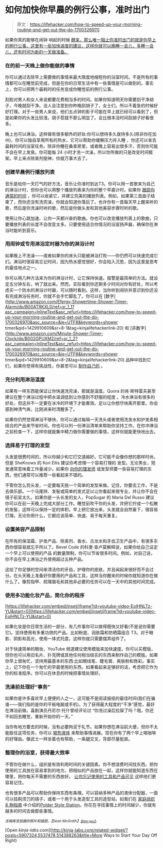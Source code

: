 # 如何加快你早晨的例行公事，准时出门

> 原文：<https://lifehacker.com/how-to-speed-up-your-morning-routine-and-get-out-the-do-1700326970>

如果你真的能够在闹钟 响起的时候 [醒来，那么唯一阻止你准时出门的就是你早上的例行公事。这里有一些加快进度的建议，这样你就可以晚睡一会儿，多睡一会儿，还有时间为新的一天做准备。](https://lifehacker.com/how-to-stop-snoozing-and-get-yourself-out-of-bed-5934145) 



### **在**的前一天晚上做你能做的事情

你可以通过去除早上需要做的事情来最大限度地缩短你的浴室时间。不是所有的事情都可以在睡觉前完成，但是在你的日常生活中有一些事情是可以做到的。事实上，你可以把两个最耗时的任务变成你睡觉前的例行公事。

刮脸对男人和女人来说都要花费相当多的时间。如果你知道明天你需要刮干净胡子，今晚就刮干净。没人会注意到你昨晚刮胡子了，女士们，所以不着急的时候好好打理。对于一些男人来说，他们五点钟的影子可能在早上就已经可以看到了，但是如果你的头发比较浅，胡子茬就不那么明显了。会比根本没时间刮胡子好看很多。

晚上也可以淋浴。这样做有很多额外的好处:你可以想待多久就待多久(除非你在加州)，你可以独自享用所有的热水，它可以帮助你缓解压力并入睡 ，你还可以省去最耗时间的浴室任务。除非你睡在桑拿房里，或者晚上容易出很多汗，否则你可能不会在早上发臭。你可能每 24 小时才洗一次澡，所以你所做的只是改变时间框架。早上来点除臭剂提神，你就万事大吉了。

### **创建早晨例行播放列表**

音乐是给你一天打气的好方法，音乐让你准时到达T3。你可以用一首歌来为自己的淋浴计时，但你也可以用整个播放列表来为你的整个早晨计时。如果你 [跟踪你通常的时间](http://lifehacker.com/track-your-morning-rituals-to-streamline-your-routine-5309472) ，你可以收紧它，并建立完美的播放列表。例如，如果第三首曲子结束了，而你还没有洗完澡，你就会知道你落后了。也许你有一首每天早上醒来听的歌，然后是你洗澡时听的歌，然后是你做头发和其他美容步骤时听的歌。 

使用让你心跳加速、让你一天都兴奋的歌曲。你也可以改变播放列表上的歌曲，只要播放列表的长度不会改变太多。只要使用适合你情况的浴室扬声器，确保你在淋浴时能听到音乐。

### **用闹钟或专用淋浴定时器为你的淋浴计时**

如果晚上不洗澡——或者如果你的床头只能被淋浴打败——你仍然可以快速完成它们。淋浴时很容易忘记时间，因为热水感觉很好，你会陷入沉思，因为这里是思考 的最佳地点之一。

你可以用几种方法来为你的淋浴计时，让它保持快速。报警是最简单的方法。就设定五分钟左右，响了就出来。然而，实际看到你还剩多少时间对你有好处，所以考虑买一个防水的淋浴计时器，可以随时看到。这样，当你听到闹铃并意识到你还没有完成淋浴任务时，你就不会手忙脚乱了。你可以在 [数字](http://www.amazon.com/Efergy-Showertime-Shower-Timer-Alarm/dp/B00ATRKXL0/ref=sr_1_1?asc_campaign=InlineText&asc_refurl=https://lifehacker.com/how-to-speed-up-your-morning-routine-and-get-out-the-do-1700326970&asc_source=&ie=UTF8&keywords=shower timer&qid=1429910609&sr=8-1&tag=kinjalifehackerlink-20) 和 [非数字](http://www.amazon.com/Minute-Shower-Timer-Clock/dp/B002GPUXM2/ref=sr_1_2?asc_campaign=InlineText&asc_refurl=https://lifehacker.com/how-to-speed-up-your-morning-routine-and-get-out-the-do-1700326970&asc_source=&ie=UTF8&keywords=shower timer&qid=1429910609&sr=8-2&tag=kinjalifehackerlink-20) 品种中找到它们，如果你觉得有挑战性，你甚至可以 [制作自己的](http://lifehacker.com/save-time-and-water-with-this-diy-automatic-shower-time-1689488268) 。

### **充分利用淋浴温度**

如果有一样东西能保证让你快速洗完澡，那就是温度。Quora 的肯·斯特雷夫甚至建议在整个淋浴过程中把水温调低到让你感到不舒服的程度 。冷水淋浴有很多的好处，但这并不一定要在冰冷的环境下才能奏效。足以让你想尽快离开那里。你会感到神清气爽，比刚进来时清醒多了。

如果你仍然觉得淋浴不够快，你可以通过每隔一天洗头或者使用洗发水和护发素相结合的产品来节省时间。你也可以列一份淋浴清单来帮助你坚持工作。在你冲淋浴之前检查一下，这样你就能集中精力做你需要做的事情，这样你就能更快地出去。

### **选择易于打理的发型**

头发是很费时间的，所以你越少和它打交道越好。它可能不会像你想的那样时尚，但是 SheKnows 的 Kori Ellis 建议你考虑理一个容易打理的 发型。无论男女，短发通常意味着工作量减少。如果你 [向你的理发师](http://lifehacker.com/what-to-say-to-the-barber-to-get-the-perfect-haircut-1634867422) 或发型师要一些容易打理的东西，他们通常可以推荐一些看起来不错的。

不管你怎么剪头发，一定要每天挑一个简单的发型来做。记住，你要去工作，不是去俱乐部。一个马尾辫、发髻或简单的发式足以让你看起来很专业，并让你不会在镜子前呆太久。如果你是一头长发的女人，PopSugar 的 Maria Del Russo 建议你可以在前一天晚上完成大部分工作。睡觉前吹干你的头发，并把它拧成一个松散的发髻，这样可以保持一定的体积。早上把它放出来，头发就会自然垂下，很容易打理。无论你用什么，它都应该简单、快速、易于每天重复。

### **设置美容产品限制**

在所有的保湿霜、护发产品、除臭剂、香水、古龙水和牙齿卫生产品中，有很多东西你很容易就忘乎所以了。Bevel Code 的科里·查卢莫解释说，如果你给自己设定一个早上可以使用的产品 的数量限制，你可以节省很多时间。例如，对自己说，你不会在早上淋浴之外使用超过五种产品。

这给了你足够的空间来清洁你的牙齿，护理你的皮肤，并且闻起来很好而不会过分。在头天晚上准备好你要用的产品和工具，这样当你醒来的时候你就知道你在做什么了。像剪指甲、梳理眉毛和其他非必要的任务可以在一天中的其他时间完成。

### **使用多功能化妆产品，简化你的程序**

 [https://lifehacker.com/embed/inset/iframe?id=youtube-video-EolHNLTz-YU&start=0](https://lifehacker.com/embed/inset/iframe?id=youtube-video-EolHNLTz-YU&start=0) 

如果化妆是你日常生活的一部分，有几件事你可以做得既快又好看(不是说你需要它)。坚持使用有多重功效的产品，比如粉底、润肤霜和防晒霜组合 T3。对于眼影、阴影和高光，使用一体式托盘，这样你就只需要摆弄组件了。

对于快速简单的眼妆，YouTube 频道建议使用模版来加快速度。你可以买模版，但你也可以用旧名片、扑克牌或其他任何相当结实的东西来制作自己的模版。如果你早上很匆忙，坚持用最基本的东西:比如眼线笔、睫毛膏、爽肤粉和唇彩。事实上，记下你在一个匆忙的早晨使用的东西，如果看起来足够好的话，考虑把它作为你的标准程序。你可以在休息的时候把事情处理好。

### 洗澡前处理好“事务”

如果你是许多喜欢早上便便的人之一，这可能不是阅读报纸的最佳时间(我们在骗谁——我们指的是你的平板电脑或手机)。为了获得最大程度的“干净”感觉，最好在淋浴前做。喜剧演员丹尼尔·托什曾经评论过 “你洗过澡后拉屎了吗？哦，你还不如回去睡觉，重新开始你的一天。”

当你有地方要去的时候，没有必要拘泥于礼节。如果你想在淋浴前大便，但你不太能胜任这项任务，你可以 [喝热液体](https://lifehacker.com/drink-hot-liquids-to-make-yourself-poop-1687773601) 来帮助事情进展。现在你有了两个早上喝咖啡的好理由。像武士一样坐着也有帮助，一条腿交叉，背部尽量挺直。

### **整理你的浴室，获得最大效率**

不管你在做什么，组织是有效利用时间的关键因素。你不想浪费时间找东西。把你使用的工具放在容易拿到的地方。把相似的产品放在一起，这样你就能知道东西在哪里，把你每天不需要的东西放好。 [让你忘记使用的工具和产品可见](http://lifehacker.com/organize-your-bathroom-counter-with-stackable-plates-1693924748) 这样他们更容易记住。

也有很多产品可以帮助你保持东西有条理。可以容纳多种产品的液体分配器，一面可以挂剃须刀的镜子，或者一个用于头发造型工具的造型站，如我们在 [家庭组织礼物指南](http://lifehacker.com/give-the-gift-of-an-organized-home-1668235423) 中介绍的[Polder Style Station](http://www.amazon.com/Polder-BTH-7050-95-Style-Station-Black/dp/B005DA0GII/ref=sr_1_1?asc_campaign=InlineText&asc_refurl=https://lifehacker.com/how-to-speed-up-your-morning-routine-and-get-out-the-do-1700326970&asc_source=&ie=UTF8&keywords=bathroom+organization&qid=1417819459&rawdata=[r|http://lifehacker.com/tag/home-organization[t|mod-title[p|1668235423[a|B005DA0GII[au|602884910&sr=8-1&tag=kinjalifehackerlink-20)。你花在寻找事情上的时间越少，你就有越多的时间去做那些事情。

<small>*吉姆库克拍摄的照片和插图，*</small><small>*【Sean McGrath】*<small></small>[<small>*【Alan gee】*</small>](https://www.flickr.com/photos/alangee/1804322607)<small>*，*</small></small>

[Open *kinja-labs.com*](http://kinja-labs.com/related-widget/?posts=5907324,5537478,514388263&title=More Ways to Start Your Day Off Right)